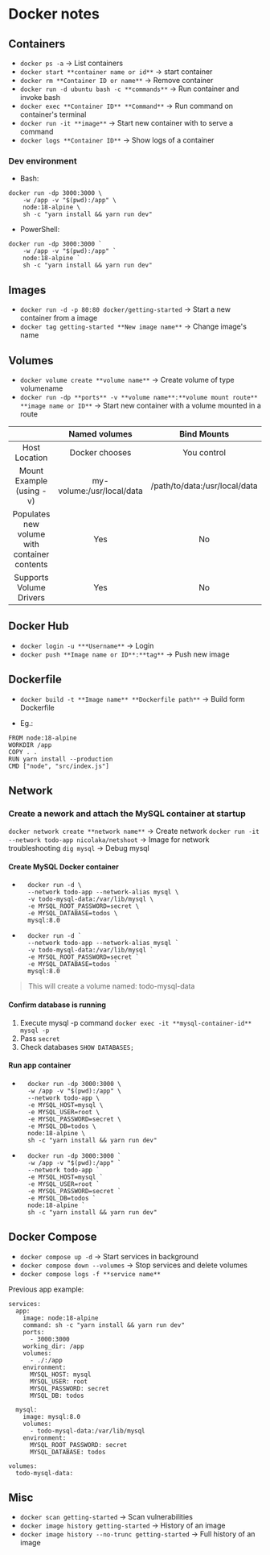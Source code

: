 # Docker notes

## Containers

- `docker ps -a` -> List containers
- `docker start **container name or id**` -> start container
- `docker rm **Container ID or name**` -> Remove container
- `docker run -d ubuntu bash -c **commands**` -> Run container and invoke bash
- `docker exec **Container ID** **Command**` -> Run command on container's terminal
- `docker run -it **image**` -> Start new container with to serve a command
- `docker logs **Container ID**` -> Show logs of a container

### Dev environment

- Bash:

```console
docker run -dp 3000:3000 \
    -w /app -v "$(pwd):/app" \
    node:18-alpine \
    sh -c "yarn install && yarn run dev"
```

- PowerShell:

```console
docker run -dp 3000:3000 `
    -w /app -v "$(pwd):/app" `
    node:18-alpine `
    sh -c "yarn install && yarn run dev"
```

## Images

- `docker run -d -p 80:80 docker/getting-started` -> Start a new container from a image
- `docker tag getting-started **New image name**` -> Change image's name

## Volumes

- `docker volume create **volume name**` -> Create volume of type volumename
- `docker run -dp **ports** -v **volume name**:**volume mount route** **image name or ID**` -> Start new container with a volume mounted in a route

|               |Named volumes|  Bind Mounts  |
|:-------------:|:-----------:|:--------------:|
| Host Location |Docker chooses               |You control|
|Mount Example (using -v)|my-volume:/usr/local/data|/path/to/data:/usr/local/data|
|Populates new volume with container contents|       Yes      |        No     |
|            Supports Volume Drivers         |       Yes      |        No     |

## Docker Hub

- `docker login -u ***Username**` -> Login
- `docker push **Image name or ID**:**tag**` -> Push new image

## Dockerfile

- `docker build -t **Image name** **Dockerfile path**` -> Build form Dockerfile

- Eg.:

```console
FROM node:18-alpine
WORKDIR /app
COPY . .
RUN yarn install --production
CMD ["node", "src/index.js"]
```

## Network

### Create a nework and attach the MySQL container at startup

`docker network create **network name**` -> Create network
`docker run -it --network todo-app nicolaka/netshoot` -> Image for network troubleshooting
`dig mysql` -> Debug mysql

#### Create MySQL Docker container

- ```console
    docker run -d \
    --network todo-app --network-alias mysql \
    -v todo-mysql-data:/var/lib/mysql \
    -e MYSQL_ROOT_PASSWORD=secret \
    -e MYSQL_DATABASE=todos \
    mysql:8.0
    ```

- ```console
    docker run -d `
    --network todo-app --network-alias mysql `
    -v todo-mysql-data:/var/lib/mysql `
    -e MYSQL_ROOT_PASSWORD=secret `
    -e MYSQL_DATABASE=todos `
    mysql:8.0
    ```

> This will create a volume named: todo-mysql-data

#### Confirm database is running

1. Execute mysql -p command
`docker exec -it **mysql-container-id** mysql -p`
2. Pass
`secret`
3. Check databases
`SHOW DATABASES;`

#### Run app container

- ```console
    docker run -dp 3000:3000 \
    -w /app -v "$(pwd):/app" \
    --network todo-app \
    -e MYSQL_HOST=mysql \
    -e MYSQL_USER=root \
    -e MYSQL_PASSWORD=secret \
    -e MYSQL_DB=todos \
    node:18-alpine \
    sh -c "yarn install && yarn run dev"
    ```

- ```console
    docker run -dp 3000:3000 `
    -w /app -v "$(pwd):/app" `
    --network todo-app `
    -e MYSQL_HOST=mysql `
    -e MYSQL_USER=root `
    -e MYSQL_PASSWORD=secret `
    -e MYSQL_DB=todos `
    node:18-alpine `
    sh -c "yarn install && yarn run dev"
    ```

## Docker Compose

- `docker compose up -d` -> Start services in background
- `docker compose down --volumes` -> Stop services and delete volumes
- `docker compose logs -f **service name**`

Previous app example:

```console
services:
  app:
    image: node:18-alpine
    command: sh -c "yarn install && yarn run dev"
    ports:
      - 3000:3000
    working_dir: /app
    volumes:
      - ./:/app
    environment:
      MYSQL_HOST: mysql
      MYSQL_USER: root
      MYSQL_PASSWORD: secret
      MYSQL_DB: todos

  mysql:
    image: mysql:8.0
    volumes:
      - todo-mysql-data:/var/lib/mysql
    environment: 
      MYSQL_ROOT_PASSWORD: secret
      MYSQL_DATABASE: todos

volumes:
  todo-mysql-data:
```

## Misc

- `docker scan getting-started` -> Scan vulnerabilities
- `docker image history getting-started` -> History of an image
- `docker image history --no-trunc getting-started` -> Full history of an image
